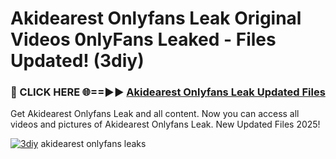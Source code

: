 # Akidearest Onlyfans Leak Original Videos 0nlyFans Leaked - Files Updated! (3diy)

<h3>🔴 CLICK HERE 🌐==►► <a href="https://tinyurl.com/2wckxsce" rel="nofollow">Akidearest Onlyfans Leak Updated Files</a></h3>

Get Akidearest Onlyfans Leak and all content. Now you can access all videos and pictures of Akidearest Onlyfans Leak. New Updated Files 2025!

[![3diy](https://i.imgur.com/AFduVYN.gif)](https://tinyurl.com/2wckxsce)
akidearest onlyfans leaks